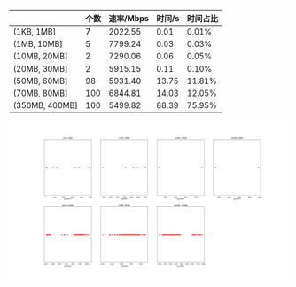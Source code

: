 |   |个数|速率/Mbps|时间/s|时间占比|
|---|---|---|---|---|
|(1KB, 1MB]|7|2022.55|0.01|0.01%|
|(1MB, 10MB]|5|7799.24|0.03|0.03%|
|(10MB, 20MB]|2|7290.06|0.06|0.05%|
|(20MB, 30MB]|2|5915.15|0.11|0.10%|
|(50MB, 60MB]|98|5931.40|13.75|11.81%|
|(70MB, 80MB]|100|6844.81|14.03|12.05%|
|(350MB, 400MB]|100|5499.82|88.39|75.95%|

![](./速率分布.jpg)
